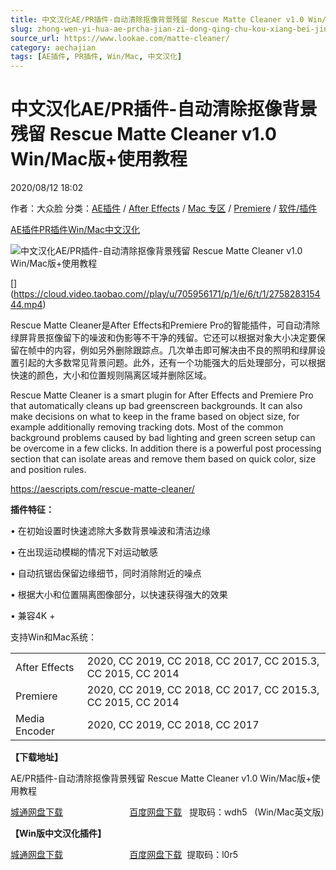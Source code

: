 ```yaml
---
title: 中文汉化AE/PR插件-自动清除抠像背景残留 Rescue Matte Cleaner v1.0 Win/Mac版+使用教程
slug: zhong-wen-yi-hua-ae-prcha-jian-zi-dong-qing-chu-kou-xiang-bei-jing-can-liu-rescue-matte-cleaner-v1-0-win-macban-shi-yong-jiao-cheng
source_url: https://www.lookae.com/matte-cleaner/
category: aechajian
tags: [AE插件, PR插件, Win/Mac, 中文汉化]
---
```

# 中文汉化AE/PR插件-自动清除抠像背景残留 Rescue Matte Cleaner v1.0 Win/Mac版+使用教程

2020/08/12 18:02

作者：大众脸
分类：[AE插件](https://www.lookae.com/after-effects/aechajian/) / [After Effects](https://www.lookae.com/after-effects/) / [Mac 专区](https://www.lookae.com/mac-osx/) / [Premiere](https://www.lookae.com/qitarjcj/premierezy/) / [软件/插件](https://www.lookae.com/qitarjcj/)

[AE插件](https://www.lookae.com/tag/ae%e6%8f%92%e4%bb%b6/)[PR插件](https://www.lookae.com/tag/pr%e6%8f%92%e4%bb%b6/)[Win/Mac](https://www.lookae.com/tag/winmac/)[中文汉化](https://www.lookae.com/tag/%e4%b8%ad%e6%96%87%e6%b1%89%e5%8c%96/)

![中文汉化AE/PR插件-自动清除抠像背景残留 Rescue Matte Cleaner v1.0 Win/Mac版+使用教程](https://www.lookae.com/wp-content/uploads/2020/08/Rescue-Matte-Cleaner.jpg "中文汉化AE/PR插件-自动清除抠像背景残留 Rescue Matte Cleaner v1.0 Win/Mac版+使用教程-LookAE.com")

[﻿[﻿]("https://cloud.video.taobao.com//play/u/705956171/p/1/e/6/t/1/275828315444.mp4)](https://cloud.video.taobao.com//play/u/705956171/p/1/e/6/t/1/275828315444.mp4)

Rescue Matte Cleaner是After Effects和Premiere Pro的智能插件，可自动清除绿屏背景抠像留下的噪波和伪影等不干净的残留。它还可以根据对象大小决定要保留在帧中的内容，例如另外删除跟踪点。几次单击即可解决由不良的照明和绿屏设置引起的大多数常见背景问题。此外，还有一个功能强大的后处理部分，可以根据快速的颜色，大小和位置规则隔离区域并删除区域。

Rescue Matte Cleaner is a smart plugin for After Effects and Premiere Pro that automatically cleans up bad greenscreen backgrounds. It can also make decisions on what to keep in the frame based on object size, for example additionally removing tracking dots. Most of the common background problems caused by bad lighting and green screen setup can be overcome in a few clicks. In addition there is a powerful post processing section that can isolate areas and remove them based on quick color, size and position rules.

https://aescripts.com/rescue-matte-cleaner/

**插件特征：**

• 在初始设置时快速滤除大多数背景噪波和清洁边缘

• 在出现运动模糊的情况下对运动敏感

• 自动抗锯齿保留边缘细节，同时消除附近的噪点

• 根据大小和位置隔离图像部分，以快速获得强大的效果

• 兼容4K +

支持Win和Mac系统：

|  |  |
| --- | --- |
| After Effects | 2020, CC 2019, CC 2018, CC 2017, CC 2015.3, CC 2015, CC 2014 |
| Premiere | 2020, CC 2019, CC 2018, CC 2017, CC 2015.3, CC 2015, CC 2014 |
| Media Encoder | 2020, CC 2019, CC 2018, CC 2017 |

**【下载地址】**

AE/PR插件-自动清除抠像背景残留 Rescue Matte Cleaner v1.0 Win/Mac版+使用教程

[城通网盘下载](https://089u.com/file/680462-456696557)                           [百度网盘下载](https://pan.baidu.com/s/1E9zU0KH1E5ESomdZUduk9g)   提取码：wdh5   (Win/Mac英文版)

**【Win版中文汉化插件】**

[城通网盘下载](https://089u.com/file/680462-456760520)                           [百度网盘下载](https://pan.baidu.com/s/11TUUTtoUInBMigbB9ws5kg)  提取码：l0r5
